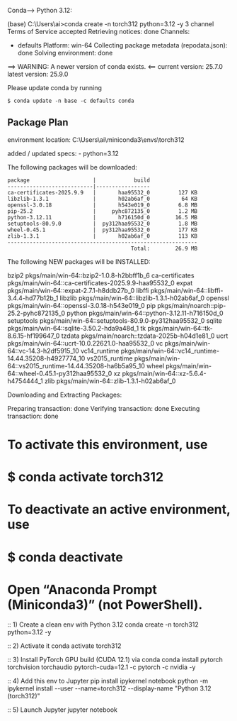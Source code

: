 Conda--> Python 3.12:

(base) C:\Users\ai>conda create -n torch312 python=3.12 -y
3 channel Terms of Service accepted
Retrieving notices: done
Channels:
 - defaults
Platform: win-64
Collecting package metadata (repodata.json): done
Solving environment: done


==> WARNING: A newer version of conda exists. <==
    current version: 25.7.0
    latest version: 25.9.0

Please update conda by running

    $ conda update -n base -c defaults conda



## Package Plan ##

  environment location: C:\Users\ai\miniconda3\envs\torch312

  added / updated specs:
    - python=3.12


The following packages will be downloaded:

    package                    |            build
    ---------------------------|-----------------
    ca-certificates-2025.9.9   |       haa95532_0         127 KB
    libzlib-1.3.1              |       h02ab6af_0          64 KB
    openssl-3.0.18             |       h543e019_0         6.8 MB
    pip-25.2                   |     pyhc872135_0         1.2 MB
    python-3.12.11             |       h716150d_0        16.5 MB
    setuptools-80.9.0          |  py312haa95532_0         1.8 MB
    wheel-0.45.1               |  py312haa95532_0         177 KB
    zlib-1.3.1                 |       h02ab6af_0         113 KB
    ------------------------------------------------------------
                                           Total:        26.9 MB

The following NEW packages will be INSTALLED:

  bzip2              pkgs/main/win-64::bzip2-1.0.8-h2bbff1b_6
  ca-certificates    pkgs/main/win-64::ca-certificates-2025.9.9-haa95532_0
  expat              pkgs/main/win-64::expat-2.7.1-h8ddb27b_0
  libffi             pkgs/main/win-64::libffi-3.4.4-hd77b12b_1
  libzlib            pkgs/main/win-64::libzlib-1.3.1-h02ab6af_0
  openssl            pkgs/main/win-64::openssl-3.0.18-h543e019_0
  pip                pkgs/main/noarch::pip-25.2-pyhc872135_0
  python             pkgs/main/win-64::python-3.12.11-h716150d_0
  setuptools         pkgs/main/win-64::setuptools-80.9.0-py312haa95532_0
  sqlite             pkgs/main/win-64::sqlite-3.50.2-hda9a48d_1
  tk                 pkgs/main/win-64::tk-8.6.15-hf199647_0
  tzdata             pkgs/main/noarch::tzdata-2025b-h04d1e81_0
  ucrt               pkgs/main/win-64::ucrt-10.0.22621.0-haa95532_0
  vc                 pkgs/main/win-64::vc-14.3-h2df5915_10
  vc14_runtime       pkgs/main/win-64::vc14_runtime-14.44.35208-h4927774_10
  vs2015_runtime     pkgs/main/win-64::vs2015_runtime-14.44.35208-ha6b5a95_10
  wheel              pkgs/main/win-64::wheel-0.45.1-py312haa95532_0
  xz                 pkgs/main/win-64::xz-5.6.4-h4754444_1
  zlib               pkgs/main/win-64::zlib-1.3.1-h02ab6af_0



Downloading and Extracting Packages:

Preparing transaction: done
Verifying transaction: done
Executing transaction: done
#
# To activate this environment, use
#
#     $ conda activate torch312
#
# To deactivate an active environment, use
#
#     $ conda deactivate



# Open “Anaconda Prompt (Miniconda3)” (not PowerShell).
:: 1) Create a clean env with Python 3.12
conda create -n torch312 python=3.12 -y

:: 2) Activate it
conda activate torch312

:: 3) Install PyTorch GPU build (CUDA 12.1) via conda
conda install pytorch torchvision torchaudio pytorch-cuda=12.1 -c pytorch -c nvidia -y

:: 4) Add this env to Jupyter
pip install ipykernel notebook
python -m ipykernel install --user --name=torch312 --display-name "Python 3.12 (torch312)"

:: 5) Launch Jupyter
jupyter notebook
